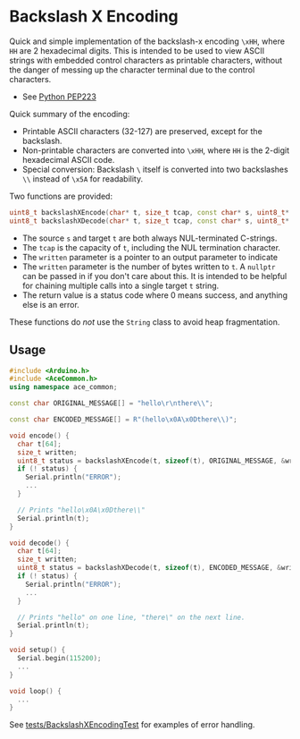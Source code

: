 # Backslash X Encoding

Quick and simple implementation of the backslash-x encoding `\xHH`, where `HH`
are 2 hexadecimal digits. This is intended to be used to view ASCII strings with
embedded control characters as printable characters, without the danger of
messing up the character terminal due to the control characters.

* See [Python PEP223](https://www.python.org/dev/peps/pep-0223/)

Quick summary of the encoding:

* Printable ASCII characters (32-127) are preserved, except for the backslash.
* Non-printable characters are converted into `\xHH`, where `HH` is the
  2-digit hexadecimal ASCII code.
* Special conversion: Backslash `\` itself is converted into two backslashes
  `\\` instead of `\x5A` for readability.

Two functions are provided:

```C++
uint8_t backslashXEncode(char* t, size_t tcap, const char* s, uint8_t* written);
uint8_t backslashXDecode(char* t, size_t tcap, const char* s, uint8_t* written);
```

* The source `s` and target `t` are both always NUL-terminated C-strings.
* The `tcap` is the capacity of `t`, including the NUL termination character.
* The `written` parameter is a pointer to an output parameter to indicate
* The `written` parameter is the number of bytes written to `t`. A `nullptr`
  can be passed in if you don't care about this. It is intended to be helpful
  for chaining multiple calls into a single target `t` string.
* The return value is a status code where 0 means success, and anything else is
  an error.

These functions do *not* use the `String` class to avoid heap fragmentation.

## Usage

```C++
#include <Arduino.h>
#include <AceCommon.h>
using namespace ace_common;

const char ORIGINAL_MESSAGE[] = "hello\r\nthere\\";

const char ENCODED_MESSAGE[] = R"(hello\x0A\x0Dthere\\)";

void encode() {
  char t[64];
  size_t written;
  uint8_t status = backslashXEncode(t, sizeof(t), ORIGINAL_MESSAGE, &written);
  if (! status) {
    Serial.println("ERROR");
    ...
  }

  // Prints "hello\x0A\x0Dthere\\"
  Serial.println(t);
}

void decode() {
  char t[64];
  size_t written;
  uint8_t status = backslashXDecode(t, sizeof(t), ENCODED_MESSAGE, &written);
  if (! status) {
    Serial.println("ERROR");
    ...
  }

  // Prints "hello" on one line, "there\" on the next line.
  Serial.println(t);
}

void setup() {
  Serial.begin(115200);
  ...
}

void loop() {
  ...
}
```

See [tests/BackslashXEncodingTest](../../tests/BackslashXEncodingTest/) for
examples of error handling.
